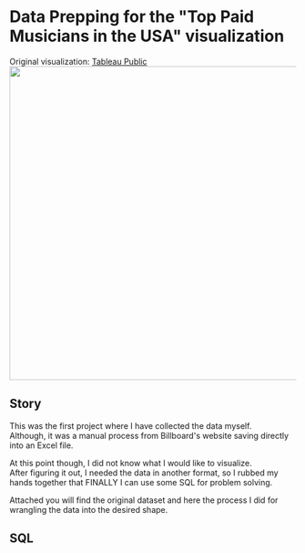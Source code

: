 # Data Prepping for the "Top Paid Musicians in the USA" visualization

Original visualization: [Tableau Public](https://public.tableau.com/app/profile/norbert.borb.s/viz/TopPaidMusiciansInTheUSA/TopPaid1)
<img src="https://user-images.githubusercontent.com/96722899/148366715-48ed0a34-43b7-4b1a-ad07-b75b6337712b.png" width="800" height="550">

## Story
This was the first project where I have collected the data myself.  
Although, it was a manual process from Billboard's website saving directly into an Excel file.  

At this point though, I did not know what I would like to visualize.  
After figuring it out, I needed the data in another format, so I rubbed my hands together that FINALLY I can use some SQL for problem solving.

Attached you will find the original dataset and here the process I did for wrangling the data into the desired shape.

## SQL
